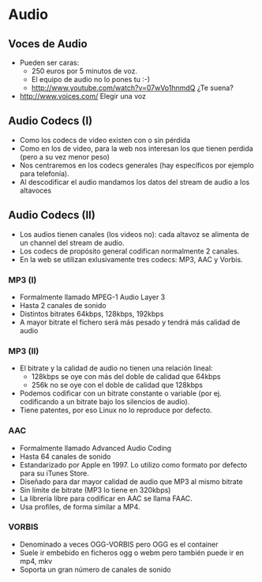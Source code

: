 # Audio

## Voces de Audio
- Pueden ser caras:
    - 250 euros por 5 minutos de voz. 
    - El equipo de audio no lo pones tu :-)
    - <http://www.youtube.com/watch?v=07wVo1hnmdQ> ¿Te suena?
- <http://www.voices.com/> Elegir una voz

## Audio Codecs (I)
- Como los codecs de video existen con o sin pérdida
- Como en los de video, para la web nos interesan los que tienen perdida (pero a su vez menor peso)
- Nos centraremos en los codecs generales (hay específicos por ejemplo para telefonía).
- Al descodificar el audio mandamos los datos del stream de audio a los altavoces

## Audio Codecs (II)
- Los audios tienen canales (los videos no): cada altavoz se alimenta de un channel del stream de audio.
- Los codecs de propósito general codifican normalmente 2 canales.
- En la web se utilizan exlusivamente tres codecs: MP3, AAC y Vorbis.


### MP3 (I)
- Formalmente llamado MPEG-1 Audio Layer 3
- Hasta 2 canales de sonido
- Distintos bitrates 64kbps, 128kbps, 192kbps 
- A mayor bitrate el fichero será más pesado y tendrá más calidad de audio

### MP3 (II)
- El bitrate y la calidad de audio no tienen una relación lineal: 
    - 128kbps se oye con más del doble de calidad que 64kbps
    - 256k no se oye con el doble de calidad que 128kbps
- Podemos codificar con un bitrate constante o variable (por ej. codificando a un bitrate bajo los silencios de audio).
- Tiene patentes, por eso Linux no lo reproduce por defecto.

### AAC
- Formalmente llamado Advanced Audio Coding
- Hasta 64 canales de sonido
- Estandarizado por Apple en 1997. Lo utilizo como formato por defecto para su iTunes Store.
- Diseñado para dar mayor calidad de audio que MP3 al mismo bitrate
- Sin límite de bitrate (MP3 lo tiene en 320kbps)
- La librería libre para codificar en AAC se llama FAAC.
- Usa profiles, de forma similar a MP4.

### VORBIS
- Denominado a veces OGG-VORBIS pero OGG es el container
- Suele ir embebido en ficheros ogg o webm pero también puede ir en mp4, mkv 
- Soporta un gran número de canales de sonido



